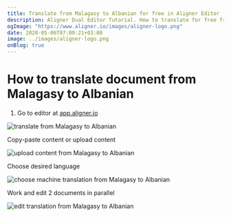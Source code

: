 ```yaml
---
title: Translate from Malagasy to Albanian for free in Aligner Editor
description: Aligner Dual Editor Tutorial. How to translate for free from Malagasy to Albanian. Aligner is multilingual document management platform. 
ogImage: "https://www.aligner.io/images/aligner-logo.png"
date: 2020-05-06T07:09:21+03:00
image: ../images/aligner-logo.png
onBlog: true
---
```


# How to translate document from Malagasy to Albanian

1. Go to editor at [app.aligner.io](https://app.aligner.io "Aligner App web page")

![translate from Malagasy to Albanian](../aligner-blank-editor.png "translate from Malagasy to Albanian")

Copy-paste content or upload content

![upload content from Malagasy to Albanian](../aligner-uploaded-document.png "upload content from Malagasy to Albanian")

Choose desired language

![choose machine translation from Malagasy to Albanian](../aligner-language-dropdown.png "choose machine translation from Malagasy to Albanian")

Work and edit 2 documents in parallel

![edit translation from Malagasy to Albanian](../aligner-double-sitded-editor.png "edit translation from Malagasy to Albanian")

